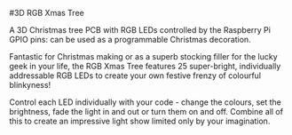 <!--
---
name: 3D RGB Xmas Tree
class: board
type: other
formfactor: Custom
manufacturer: PiHut
description: A 3D Christmas tree PCB with RGB LEDs controlled by the Raspberry Pi GPIO pins
url: https://thepihut.com/products/3d-rgb-xmas-tree-for-raspberry-pi
buy: https://thepihut.com/products/3d-rgb-xmas-tree-for-raspberry-pi
image: '3d-rgb-xmas-tree.png'
pincount: 40
eeprom: no
power:
  '2':
ground:
  '6':
  '14':
pin:
  '22':
    name: Clock
    direction: output
    active: high
  '32':
    name: Data
    direction: output
    active: high
-->
#3D RGB Xmas Tree

A 3D Christmas tree PCB with RGB LEDs controlled by the Raspberry Pi GPIO pins: can be used as a programmable Christmas decoration.

Fantastic for Christmas making or as a superb stocking filler for the lucky geek in your life, the RGB Xmas Tree features 25 super-bright, individually addressable RGB LEDs to create your own festive frenzy of colourful blinkyness!

Control each LED individually with your code - change the colours, set the brightness, fade the light in and out or turn them on and off. 
Combine all of this to create an impressive light show limited only by your imagination.
